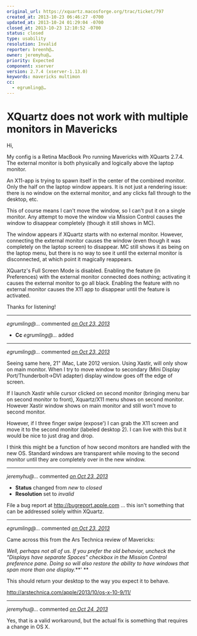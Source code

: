 ```yaml
---
original_url: https://xquartz.macosforge.org/trac/ticket/797
created_at: 2013-10-23 06:46:27 -0700
updated_at: 2013-10-24 01:29:04 -0700
closed_at: 2013-10-23 12:10:52 -0700
status: closed
type: usability
resolution: Invalid
reporter: breenh@…
owner: jeremyhu@…
priority: Expected
component: xserver
version: 2.7.4 (xserver-1.13.0)
keywords: mavericks multimon
cc:
  - egrumling@…
---
```


XQuartz does not work with multiple monitors in Mavericks
=========================================================


Hi,

My config is a Retina MacBook Pro running Mavericks with XQuarts 2.7.4. The external monitor is both physically and logically above the laptop monitor.

An X11-app is trying to spawn itself in the center of the combined monitor. Only the half on the laptop window appears. It is not just a rendering issue: there is no window on the external monitor, and any clicks fall through to the desktop, etc.

This of course means I can't move the window, so I can't put it on a single monitor. Any attempt to move the window via Mission Control causes the window to disappear completely (though it still shows in MC).

The window appears if XQuartz starts with no external monitor. However, connecting the external monitor causes the window (even though it was completely on the laptop screen) to disappear. MC still shows it as being on the laptop menu, but there is no way to see it until the external monitor is disconnected, at which point it magically reappears.

XQuartz's Full Screen Mode is disabled. Enabling the feature (in Preferences) with the external monitor connected does nothing; activating it causes the external monitor to go all black. Enabling the feature with no external monitor causes the X11 app to disappear until the feature is activated.

Thanks for listening!



---

*egrumling@…* commented *[on Oct 23, 2013](https://xquartz.macosforge.org/trac/ticket/797#comment:1 "October 23, 2013 at 9:59 AM PDT")*

-   **Cc** *egrumling@…* added



---

*egrumling@…* commented *[on Oct 23, 2013](https://xquartz.macosforge.org/trac/ticket/797#comment:2 "October 23, 2013 at 10:28 AM PDT")*

Seeing same here, 21" iMac, Late 2012 version. Using Xastir, will only show on main monitor. When I try to move window to secondary (Mini Display Port/Thunderbolt-&gt;DVI adapter) display window goes off the edge of screen.

If I launch Xastir while cursor clicked on second monitor (bringing menu bar on second monitor to front), Xquartz/X11 menu shows on second monitor. However Xastir window shows on main monitor and still won't move to second monitor.

However, if I three finger swipe (expose') I can grab the X11 screen and move it to the second monitor (labeled desktop 2). I can live with this but it would be nice to just drag and drop.

I think this might be a function of how second monitors are handled with the new OS. Standard windows are transparent while moving to the second monitor until they are completely over in the new window.



---

*jeremyhu@…* commented *[on Oct 23, 2013](https://xquartz.macosforge.org/trac/ticket/797#comment:3 "October 23, 2013 at 12:10 PM PDT")*

-   **Status** changed from *new* to *closed*
-   **Resolution** set to *invalid*

File a bug report at <http://bugreport.apple.com> ... this isn't something that can be addressed solely within XQuartz.



---

*egrumling@…* commented *[on Oct 23, 2013](https://xquartz.macosforge.org/trac/ticket/797#comment:4 "October 23, 2013 at 6:29 PM PDT")*

Came across this from the Ars Technica review of Mavericks:

*Well, perhaps not all of us. If you prefer the old behavior, uncheck the "Displays have separate Spaces" checkbox in the Mission Control preference pane. Doing so will also restore the ability to have windows that span more than one display.***'
**

This should return your desktop to the way you expect it to behave.

<http://arstechnica.com/apple/2013/10/os-x-10-9/11/>



---

*jeremyhu@…* commented *[on Oct 24, 2013](https://xquartz.macosforge.org/trac/ticket/797#comment:5 "October 24, 2013 at 1:29 AM PDT")*

Yes, that is a valid workaround, but the actual fix is something that requires a change in OS X.




